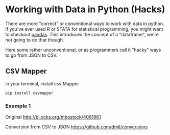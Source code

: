 # Working with Data in Python (Hacks)

There are more "correct" or conventional ways to work with data in python. If you've ever used R or STATA for statistical programming, you might want to checkout [pandas](pandas.pydata.org). This introduces the concept of a "dataframe", we're not going to do that though.

Here some rather unconventional, or as programmers call it "hacky" ways to go from JSON to CSV.

## CSV Mapper

in your terminal, install csv Mapper
```
pip install csvmapper
```

### Example 1

Original
http://bl.ocks.org/mbostock/4061961

Conversion from CSV to JSON
https://github.com/dmil/conversions
